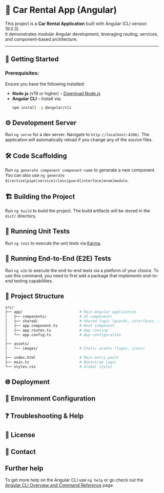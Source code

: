 # 🚗 Car Rental App (Angular)
This project is a **Car Rental Application** built with Angular (CLI version 19.0.3).  
It demonstrates modular Angular development, leveraging routing, services, and component-based architecture.

---

## 🚀 Getting Started

### **Prerequisites:**
Ensure you have the following installed:
- **Node.js** (v19 or higher) – [Download Node.js](https://nodejs.org/)
- **Angular CLI** – Install via:
   ```bash
   npm install -g @angular/cli

## ⚙️ Development Server

Run `ng serve` for a dev server. Navigate to `http://localhost:4200/`. The application will automatically reload if you change any of the source files.

## 🛠️ Code Scaffolding

Run `ng generate component component-name` to generate a new component. You can also use `ng generate directive|pipe|service|class|guard|interface|enum|module`.

## 🏗️ Building the Project

Run `ng build` to build the project. The build artifacts will be stored in the `dist/` directory.

## 🧪 Running Unit Tests

Run `ng test` to execute the unit tests via [Karma](https://karma-runner.github.io).

## 🔎 Running End-to-End (E2E) Tests

Run `ng e2e` to execute the end-to-end tests via a platform of your choice. To use this command, you need to first add a package that implements end-to-end testing capabilities.

## 📂 Project Structure
```bash
src/
├── app/                          # Main Angular application
│   ├── components/               # UI components
│   ├── shared/                   # Shared logic (guards, interfaces, services)
│   ├── app.component.ts          # Root component
│   ├── app.routes.ts             # App routing
│   └── app.config.ts             # App configuration
│
├── assets/                       
│   └── images/                   # Static assets (logos, icons)
│
├── index.html                    # Main entry point
├── main.ts                       # Bootstrap logic
└── styles.css                    # Global styles
```

## 🌐 Deployment

## 📄 Environment Configuration

## ❓ Troubleshooting & Help

## 📜 License

## 📧 Contact

## Further help

To get more help on the Angular CLI use `ng help` or go check out the [Angular CLI Overview and Command Reference](https://angular.dev/tools/cli) page.
